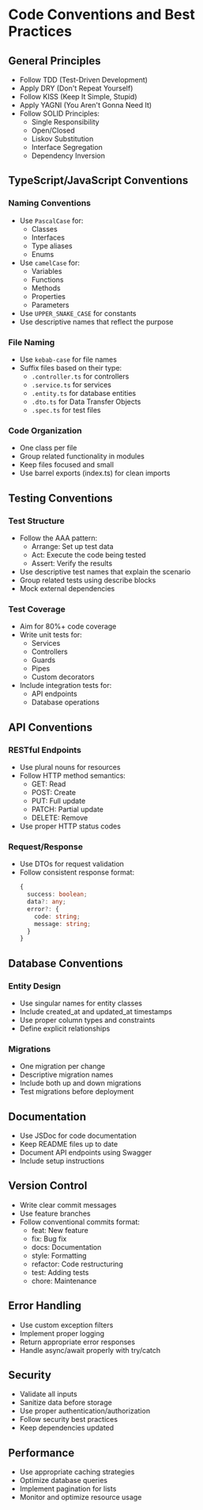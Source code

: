 # Code Conventions and Best Practices

## General Principles

- Follow TDD (Test-Driven Development)
- Apply DRY (Don't Repeat Yourself)
- Follow KISS (Keep It Simple, Stupid)
- Apply YAGNI (You Aren't Gonna Need It)
- Follow SOLID Principles:
  - Single Responsibility
  - Open/Closed
  - Liskov Substitution
  - Interface Segregation
  - Dependency Inversion

## TypeScript/JavaScript Conventions

### Naming Conventions

- Use `PascalCase` for:
  - Classes
  - Interfaces
  - Type aliases
  - Enums
- Use `camelCase` for:
  - Variables
  - Functions
  - Methods
  - Properties
  - Parameters
- Use `UPPER_SNAKE_CASE` for constants
- Use descriptive names that reflect the purpose

### File Naming

- Use `kebab-case` for file names
- Suffix files based on their type:
  - `.controller.ts` for controllers
  - `.service.ts` for services
  - `.entity.ts` for database entities
  - `.dto.ts` for Data Transfer Objects
  - `.spec.ts` for test files

### Code Organization

- One class per file
- Group related functionality in modules
- Keep files focused and small
- Use barrel exports (index.ts) for clean imports

## Testing Conventions

### Test Structure

- Follow the AAA pattern:
  - Arrange: Set up test data
  - Act: Execute the code being tested
  - Assert: Verify the results
- Use descriptive test names that explain the scenario
- Group related tests using describe blocks
- Mock external dependencies

### Test Coverage

- Aim for 80%+ code coverage
- Write unit tests for:
  - Services
  - Controllers
  - Guards
  - Pipes
  - Custom decorators
- Include integration tests for:
  - API endpoints
  - Database operations

## API Conventions

### RESTful Endpoints

- Use plural nouns for resources
- Follow HTTP method semantics:
  - GET: Read
  - POST: Create
  - PUT: Full update
  - PATCH: Partial update
  - DELETE: Remove
- Use proper HTTP status codes

### Request/Response

- Use DTOs for request validation
- Follow consistent response format:
  ```typescript
  {
    success: boolean;
    data?: any;
    error?: {
      code: string;
      message: string;
    }
  }
  ```

## Database Conventions

### Entity Design

- Use singular names for entity classes
- Include created_at and updated_at timestamps
- Use proper column types and constraints
- Define explicit relationships

### Migrations

- One migration per change
- Descriptive migration names
- Include both up and down migrations
- Test migrations before deployment

## Documentation

- Use JSDoc for code documentation
- Keep README files up to date
- Document API endpoints using Swagger
- Include setup instructions

## Version Control

- Write clear commit messages
- Use feature branches
- Follow conventional commits format:
  - feat: New feature
  - fix: Bug fix
  - docs: Documentation
  - style: Formatting
  - refactor: Code restructuring
  - test: Adding tests
  - chore: Maintenance

## Error Handling

- Use custom exception filters
- Implement proper logging
- Return appropriate error responses
- Handle async/await properly with try/catch

## Security

- Validate all inputs
- Sanitize data before storage
- Use proper authentication/authorization
- Follow security best practices
- Keep dependencies updated

## Performance

- Use appropriate caching strategies
- Optimize database queries
- Implement pagination for lists
- Monitor and optimize resource usage
